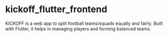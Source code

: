 # kickoff_flutter_frontend
KICKOFF is a web app to split football teams/squads equally and fairly. Built with Flutter, it helps in managing players and forming balanced teams.
